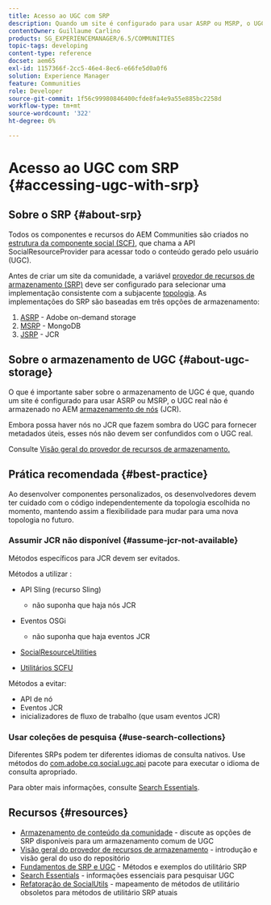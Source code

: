 ```yaml
---
title: Acesso ao UGC com SRP
description: Quando um site é configurado para usar ASRP ou MSRP, o UGC real não é armazenado no armazenamento de nó AEM (JCR)
contentOwner: Guillaume Carlino
products: SG_EXPERIENCEMANAGER/6.5/COMMUNITIES
topic-tags: developing
content-type: reference
docset: aem65
exl-id: 1157366f-2cc5-46e4-8ec6-e66fe5d0a0f6
solution: Experience Manager
feature: Communities
role: Developer
source-git-commit: 1f56c99980846400cfde8fa4e9a55e885bc2258d
workflow-type: tm+mt
source-wordcount: '322'
ht-degree: 0%

---
```


# Acesso ao UGC com SRP {#accessing-ugc-with-srp}

## Sobre o SRP {#about-srp}

Todos os componentes e recursos do AEM Communities são criados no [estrutura da componente social (SCF)](/help/communities/scf.md), que chama a API SocialResourceProvider para acessar todo o conteúdo gerado pelo usuário (UGC).

Antes de criar um site da comunidade, a variável [provedor de recursos de armazenamento (SRP)](/help/communities/working-with-srp.md) deve ser configurado para selecionar uma implementação consistente com a subjacente [topologia](/help/communities/topologies.md). As implementações do SRP são baseadas em três opções de armazenamento:

1. [ASRP](/help/communities/asrp.md) - Adobe on-demand storage
1. [MSRP](/help/communities/msrp.md) - MongoDB
1. [JSRP](/help/communities/jsrp.md) - JCR

## Sobre o armazenamento de UGC {#about-ugc-storage}

O que é importante saber sobre o armazenamento de UGC é que, quando um site é configurado para usar ASRP ou MSRP, o UGC real não é armazenado no AEM [armazenamento de nós](/help/sites-deploying/data-store-config.md) (JCR).

Embora possa haver nós no JCR que fazem sombra do UGC para fornecer metadados úteis, esses nós não devem ser confundidos com o UGC real.

Consulte [Visão geral do provedor de recursos de armazenamento.](/help/communities/srp.md)

## Prática recomendada {#best-practice}

Ao desenvolver componentes personalizados, os desenvolvedores devem ter cuidado com o código independentemente da topologia escolhida no momento, mantendo assim a flexibilidade para mudar para uma nova topologia no futuro.

### Assumir JCR não disponível {#assume-jcr-not-available}

Métodos específicos para JCR devem ser evitados.

Métodos a utilizar :

* API Sling (recurso Sling)

   * não suponha que haja nós JCR

* Eventos OSGi

   * não suponha que haja eventos JCR

* [SocialResourceUtilities](/help/communities/socialutils.md#socialresourceutilities-package)
* [Utilitários SCFU](/help/communities/socialutils.md#scfutilities-package)

Métodos a evitar:

* API de nó
* Eventos JCR
* inicializadores de fluxo de trabalho (que usam eventos JCR)

### Usar coleções de pesquisa {#use-search-collections}

Diferentes SRPs podem ter diferentes idiomas de consulta nativos. Use métodos do [com.adobe.cq.social.ugc.api](https://helpx.adobe.com/experience-manager/6-5/sites/developing/using/reference-materials/javadoc/com/adobe/cq/social/ugc/api/package-summary.html) pacote para executar o idioma de consulta apropriado.

Para obter mais informações, consulte [Search Essentials](/help/communities/search-implementation.md).

## Recursos {#resources}

* [Armazenamento de conteúdo da comunidade](/help/communities/working-with-srp.md) - discute as opções de SRP disponíveis para um armazenamento comum de UGC
* [Visão geral do provedor de recursos de armazenamento](/help/communities/srp.md) - introdução e visão geral do uso do repositório
* [Fundamentos de SRP e UGC](/help/communities/srp-and-ugc.md) - Métodos e exemplos do utilitário SRP
* [Search Essentials](/help/communities/search-implementation.md) - informações essenciais para pesquisar UGC
* [Refatoração de SocialUtils](/help/communities/socialutils.md) - mapeamento de métodos de utilitário obsoletos para métodos de utilitário SRP atuais
